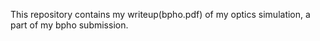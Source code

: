 This repository contains my writeup(bpho.pdf) of my optics simulation, a part of my bpho submission.
